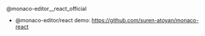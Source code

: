 @monaco-editor__react_official
- @monaco-editor/react demo: https://github.com/suren-atoyan/monaco-react